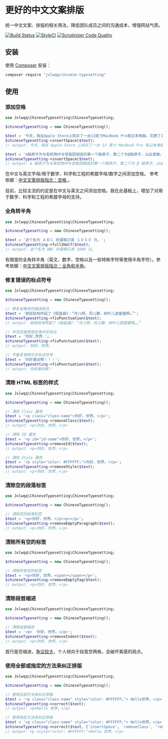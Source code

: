 # 更好的中文文案排版
 
统一中文文案、排版的相关用法，降低团队成员之间的沟通成本，增强网站气质。

[![Build Status](https://travis-ci.org/jxlwqq/chinese-typesetting.svg?branch=master)](https://travis-ci.org/jxlwqq/chinese-typesetting)
[![StyleCI](https://github.styleci.io/repos/142371176/shield?branch=master)](https://github.styleci.io/repos/142371176)
[![Scrutinizer Code Quality](https://scrutinizer-ci.com/g/jxlwqq/chinese-typesetting/badges/quality-score.png?b=master)](https://scrutinizer-ci.com/g/jxlwqq/chinese-typesetting/?branch=master)

## 安装
使用 [Composer](https://getcomposer.org/) 安装：
```bash
composer require "jxlwqq/chinese-typesetting"
```

## 使用

### 添加空格

```php
use Jxlwqq\ChineseTypesetting\ChineseTypesetting;

$chineseTypesetting = new ChineseTypesetting();

$text = '今天，我在Apple Store上购买了一台13英寸MacBook Pro笔记本电脑，花费了14188元。';
$chineseTypesetting->insertSpace($text);
// output: 今天，我在 Apple Store 上购买了一台 13 英寸 MacBook Pro 笔记本电脑，花费了 14188 元。

$text = 'α碳原子为与有机物中与官能团相连的第一个碳原子，第二个为β碳原子，以此类推。';
$chineseTypesetting->insertSpace($text);
// output: α 碳原子为与有机物中与官能团相连的第一个碳原子，第二个为 β 碳原子，以此类推。
```

在中文与英文字母/用于数学、科学和工程的希腊字母/数字之间添加空格。 参考依据：[中文文案排版指北：空格
](https://github.com/mzlogin/chinese-copywriting-guidelines#空格)。

目前，比较主流的约定是在中文与英文之间添加空格。我在此基础上，增加了对用于数学、科学和工程的希腊字母的支持。

### 全角转半角
```php
use Jxlwqq\ChineseTypesetting\ChineseTypesetting;

$chineseTypesetting = new ChineseTypesetting();

$text = '这个名为 ＡＢＣ 的蛋糕只卖 １０００ 元。';
$chineseTypesetting->full2Half($text);
// output: 这个名为 ABC 的蛋糕只卖 1000 元。
```
有限度的全角转半角（英文、数字、空格以及一些特殊字符等使用半角字符）。参考依据：[中文文案排版指北：全角和半角](https://github.com/mzlogin/chinese-copywriting-guidelines#全角和半角)。


### 修复错误的标点符号
```php
use Jxlwqq\ChineseTypesetting\ChineseTypesetting;

$chineseTypesetting = new ChineseTypesetting();

// 修复省略号的错误用法
$text = '她轻轻地哼起了《摇篮曲》：“月儿明，风儿静，树叶儿遮窗櫺啊…”';
$chineseTypesetting->fixPunctuation($text);
// output: 她轻轻地哼起了《摇篮曲》：“月儿明，风儿静，树叶儿遮窗櫺啊……”

// 中文后面使用全角中文标点
$text = '你好,世界.';
$chineseTypesetting->fixPunctuation($text);
// output: 你好，世界。

// 不重复使用中文标点符号
$text = '你好激动啊！！！';
$chineseTypesetting->fixPunctuation($text);
// output: 你好激动啊！
```

### 清除 HTML 标签的样式
```php
use Jxlwqq\ChineseTypesetting\ChineseTypesetting;

$chineseTypesetting = new ChineseTypesetting();

// 清除 Class 属性
$text = '<p class="class-name">你好，世界。</p>';
$chineseTypesetting->removeClass($text);
// output: <p>你好，世界。</p>

// 清除 ID 属性
$text = '<p id="id-name">你好，世界。</p>';
$chineseTypesetting->removeId($text);
// output: <p>你好，世界。</p>

// 清除 Style 属性
$text = '<p style="color: #FFFFFF;">你好，世界。</p>';
$chineseTypesetting->removeStyle($text);
// output: <p>你好，世界。</p>
```

### 清除空的段落标签
```php
use Jxlwqq\ChineseTypesetting\ChineseTypesetting;

$chineseTypesetting = new ChineseTypesetting();

// 清除空的段落标签
$text = '<p>你好，世界。</p><p></p>';
$chineseTypesetting->removeEmptyParagraph($text);
// output: <p>你好，世界。</p>
```

### 清除所有空的标签
```php
use Jxlwqq\ChineseTypesetting\ChineseTypesetting;

$chineseTypesetting = new ChineseTypesetting();

// 清除所有空的标签
$text = '<p>你好，世界。<span></span></p>';
$chineseTypesetting->removeEmptyTag($text);
// output: <p>你好，世界。</p>
```

### 清除段首缩进
```php
use Jxlwqq\ChineseTypesetting\ChineseTypesetting;

$chineseTypesetting = new ChineseTypesetting();

// 清除段首缩进
$text = '<p>  你好，世界。</p>';
$chineseTypesetting->removeIndent($text);
// output: <p>你好，世界。</p>
```

首行是否缩进，[争议较大](https://zh.wikipedia.org/wiki/Wikipedia:投票/段落空兩格)，个人倾向于段首空两格，会破坏美感的观点。

### 使用全部或指定的方法来纠正排版
```php
use Jxlwqq\ChineseTypesetting\ChineseTypesetting;

$chineseTypesetting = new ChineseTypesetting();

// 使用全部方法来纠正排版
$text = '<p class="class-name" style="color: #FFFFFF;"> Hello世界。</p>';
$chineseTypesetting->correct($text);
// output: <p>Hello 世界。</p>

// 使用指定方法来纠正排版
$text = '<p class="class-name" style="color: #FFFFFF;"> Hello世界。</p>';
$chineseTypesetting->correct($text, ['insertSpace', 'removeClass', 'removeIndent']);
// output: <p style="color: #FFFFFF;">Hello 世界。</p>
```
